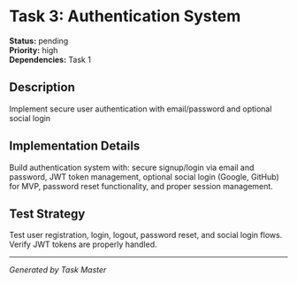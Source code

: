 # Task 3: Authentication System

**Status:** pending  
**Priority:** high  
**Dependencies:** Task 1  

## Description
Implement secure user authentication with email/password and optional social login

## Implementation Details
Build authentication system with: secure signup/login via email and password, JWT token management, optional social login (Google, GitHub) for MVP, password reset functionality, and proper session management.

## Test Strategy
Test user registration, login, logout, password reset, and social login flows. Verify JWT tokens are properly handled.

---
*Generated by Task Master*